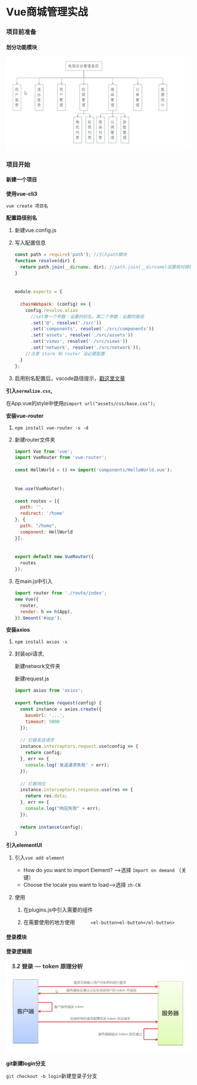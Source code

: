 # Vue商城管理实战

### 项目前准备

#### 划分功能模块

![](./images/function.png)







### 项目开始

#### 新建一个项目

**使用vue-cli3**

`vue create 项目名`

**配置路径别名**

1. 新建vue.config.js

2. 写入配置信息

   ```js
   const path = require('path'); //引入path模块
   function resolve(dir) {
     return path.join(__dirname, dir); //path.join(__dirname)设置绝对路径
   }
   
   
   module.exports = {
   
     chainWebpack: (config) => {
       config.resolve.alias
         //set第一个参数：设置的别名，第二个参数：设置的路径
         .set('@', resolve('./src'))
         .set('components', resolve('./src/components'))
         .set('assets', resolve('./src/assets'))
         .set('views', resolve('./src/views'))
         .set('network', resolve('./src/network'));
       //注意 store 和 router 没必要配置
     }
   };
   ```

3. 启用别名配置后，vscode路径提示，[戳这里文章](https://www.jianshu.com/p/1798d57ecdab)

**引入`normalize.css`,**

在App.vue的style中使用`@import url("assets/css/base.css");`

**安装vue-router**

1. `npm install vue-router -s -d`

2. 新建router文件夹

   ```js
   import Vue from 'vue';
   import VueRouter from 'vue-router';
   
   const HellWorld = () => import('components/HelloWorld.vue');
   
   
   Vue.use(VueRouter);
   
   const routes = [{
     path: '',
     redirect: '/home'
   }, {
     path: "/home",
     component: HellWorld
   }];
   
   
   export default new VueRouter({
     routes
   });
   ```

3. 在main.js中引入

   ```js
   import router from './route/index';
   new Vue({
     router,
     render: h => h(App),
   }).$mount('#app');
   ```

**安装axios**

1. `npm install axios -s`

2. 封装api请求,

   新建network文件夹

   新建request.js

   ```js
   import axios from 'axios';
   
   export function request(config) {
     const instance = axios.create({
       baseUrl: '...',
       timeout: 5000
     });
   
     // 拦截发送请求
     instance.interceptors.request.use(config => {
       return config;
     }, err => {
       console.log('发送请求失败' + err);
     });
   
     // 拦截响应
     instance.interceptors.response.use(res => {
       return res.data;
     }, err => {
       console.log("响应失败" + err);
     });
   
     return instance(config);
   }
   ```

**引入elementUI**

1. 引入`vue add element`

   + How do you want to import Element? -->选择 `Import on demand` （关键）
   + Choose the locale you want to load–>选择 `zh-CN`

2. 使用

   1. 在plugins.js中引入需要的组件

   2.  在需要使用的地方使用`      <el-button>el-button</el-button>`


#### 登录模块

**登录逻辑图**

![](./images/loginToken.png)

**git新建login分支**

`git checkout -b login`新建登录子分支